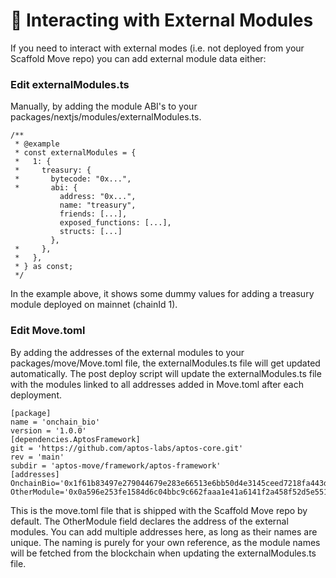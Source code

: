 # 📡 Interacting with External Modules

If you need to interact with external modes (i.e. not deployed from your Scaffold Move repo) you can add external module data either:&#x20;

### &#x20;Edit externalModules.ts

Manually, by adding the module ABI's to your packages/nextjs/modules/externalModules.ts.

```
/**
 * @example
 * const externalModules = {
 *   1: {
 *     treasury: {
 *       bytecode: "0x...",
 *       abi: {
           address: "0x...",
           name: "treasury",
           friends: [...],
           exposed_functions: [...],
           structs: [...]
         },
 *     },
 *   },
 * } as const;
 */
```

In the example above, it shows some dummy values for adding a treasury module deployed on mainnet (chainId 1).

### Edit Move.toml

By adding the addresses of the external modules to your packages/move/Move.toml file, the externalModules.ts file will get updated automatically. The post deploy script will update the externalModules.ts file with the modules linked to all addresses added in Move.toml after each deployment.

```
[package]
name = 'onchain_bio'
version = '1.0.0'
[dependencies.AptosFramework]
git = 'https://github.com/aptos-labs/aptos-core.git'
rev = 'main'
subdir = 'aptos-move/framework/aptos-framework'                                                                                                                                                                                            
[addresses]
OnchainBio='0x1f61b83497e279044679e283e66513e6bb50d4e3145ceed7218fa443d91450ec'
OtherModule='0x0a596e253fe1584d6c04bbc9c662faaa1e41a6141f2a458f52d5e5512e38fb9a'
```

This is the move.toml file that is shipped with the Scaffold Move repo by default. The OtherModule field declares the address of the external modules. You can add multiple addresses here, as long as their names are unique. The naming is purely for your own reference, as the module names will be fetched from the blockchain when updating the externalModules.ts file.

